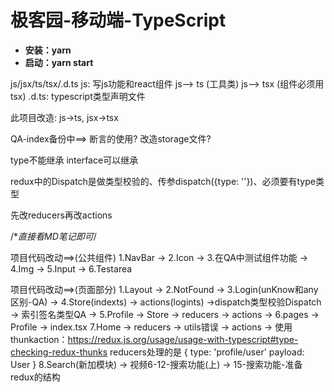 # 极客园-移动端-TypeScript

* **安装：yarn**
* **启动：yarn start**

js/jsx/ts/tsx/.d.ts
js: 写js功能和react组件
js--> ts (工具类)
js--> tsx (组件必须用tsx)
.d.ts: typescript类型声明文件

此项目改造: js->ts,  jsx->tsx

QA-index备份中==> 断言的使用?  改造storage文件?

type不能继承 interface可以继承

redux中的Dispatch是做类型校验的、传参dispatch({type: ''})、必须要有type类型

先改reducers再改actions

/**直接看MD笔记即可*/

项目代码改动==>(公共组件)
1.NavBar -> 2.Icon -> 3.在QA中测试组件功能 -> 4.Img -> 5.Input -> 6.Testarea

项目代码改动==>(页面部分)
1.Layout -> 2.NotFound ->
3.Login(unKnow和any区别-QA) ->
4.Store(indexts) -> actions(logints) ->dispatch类型校验Dispatch -> 索引签名类型QA ->
5.Profile -> Store -> reducers -> actions ->
6.pages -> Profile -> index.tsx
7.Home ->  reducers -> utils错误 -> actions -> 使用thunkaction：https://redux.js.org/usage/usage-with-typescript#type-checking-redux-thunks
reducers处理的是 { type: 'profile/user' payload: User }
8.Search(新加模块) -> 视频6-12-搜索功能(上) -> 15-搜索功能-准备redux的结构
